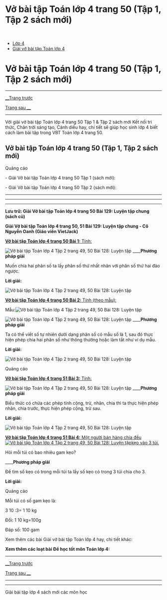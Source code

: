 # Vở bài tập Toán lớp 4 trang 50 (Tập 1, Tập 2 sách mới)

﻿

  * [Lớp 4](https://vietjack.com/series/lop-4.jsp)
  * [Giải vở bài tập Toán lớp 4](https://vietjack.com/giai-vo-bai-tap-toan-4/index.jsp)



# Vở bài tập Toán lớp 4 trang 50 (Tập 1, Tập 2 sách mới)

* * *

[__Trang trước](https://vietjack.com/giai-vo-bai-tap-toan-4/bai-128-luyen-tap.jsp)

[Trang sau __](https://vietjack.com/giai-vo-bai-tap-toan-4/bai-130-luyen-tap-chung.jsp)

* * *

Với giải vở bài tập Toán lớp 4 trang 50 Tập 1 & Tập 2 sách mới Kết nối tri thức, Chân trời sáng tạo, Cánh diều hay, chi tiết sẽ giúp học sinh lớp 4 biết cách làm bài tập trong VBT Toán lớp 4 trang 50.

## Vở bài tập Toán lớp 4 trang 50 (Tập 1, Tập 2 sách mới)

Quảng cáo

\- Giải Vở bài tập Toán lớp 4 trang 50 Tập 1 (sách mới):

\- Giải Vở bài tập Toán lớp 4 trang 50 Tập 2 (sách mới):

* * *

* * *

* * *

**Lưu trữ: Giải Vở bài tập Toán lớp 4 trang 50 Bài 129: Luyện tập chung (sách cũ)**

**Giải Vở bài tập Toán lớp 4 trang 50, 51 Bài 129: Luyện tập chung - Cô Nguyễn Oanh (Giáo viên VietJack)**

[**Vở bài tập Toán lớp 4 trang 50 Bài 1:** Tính: ](https://vietjack.com/giai-vo-bai-tap-toan-4/bai-1-trang-50-vbt-toan-4-tap-2.jsp)

![Vở bài tập Toán lớp 4 Tập 2 trang 49, 50 Bài 128: Luyện tập](https://vietjack.com/giai-vo-bai-tap-toan-4/images/2022-bai-1-trang-50-vbt-toan-4-tap-2-sua2022.PNG) ____**Phương pháp giải**

Muốn chia hai phân số ta lấy phân số thứ nhất nhân với phân số thứ hai đảo ngược. 

**Lời giải:**

![Vở bài tập Toán lớp 4 Tập 2 trang 49, 50 Bài 128: Luyện tập](https://vietjack.com/giai-vo-bai-tap-toan-4/images/bai-1-trang-50-vbt-toan-4-tap-2-1.PNG)

[**Vở bài tập Toán lớp 4 trang 50 Bài 2:** Tính (theo mẫu): ](https://vietjack.com/giai-vo-bai-tap-toan-4/bai-2-trang-50-vbt-toan-4-tap-2.jsp)

Mẫu:![Vở bài tập Toán lớp 4 Tập 2 trang 49, 50 Bài 128: Luyện tập](https://vietjack.com/giai-vo-bai-tap-toan-4/images/bai-2-trang-50-vbt-toan-4-tap-2.PNG)

![Vở bài tập Toán lớp 4 Tập 2 trang 49, 50 Bài 128: Luyện tập](https://vietjack.com/giai-vo-bai-tap-toan-4/images/bai-2-trang-50-vbt-toan-4-tap-2-1.PNG) ____**Phương pháp giải**

Ta có thể viết số tự nhiên dưới dạng phân số có mẫu số là 1, sau đó thực hiện phép chia hai phân số như thông thường hoặc làm tắt như ví dụ mẫu.

**Lời giải:**

![Vở bài tập Toán lớp 4 Tập 2 trang 49, 50 Bài 128: Luyện tập](https://vietjack.com/giai-vo-bai-tap-toan-4/images/bai-2-trang-50-vbt-toan-4-tap-2-2.PNG)

Quảng cáo

[**Vở bài tập Toán lớp 4 trang 51 Bài 3:** Tính: ](https://vietjack.com/giai-vo-bai-tap-toan-4/bai-3-trang-51-vbt-toan-4-tap-2.jsp)

![Vở bài tập Toán lớp 4 Tập 2 trang 49, 50 Bài 128: Luyện tập](https://vietjack.com/giai-vo-bai-tap-toan-4/images/bai-3-trang-51-vbt-toan-4-tap-2.PNG) ____**Phương pháp giải**

Biểu thức có chứa các phép tính cộng, trừ, nhân, chia thì ta thực hiện phép nhân, chia trước, thực hiện phép cộng, trừ sau.

**Lời giải:**

![Vở bài tập Toán lớp 4 Tập 2 trang 49, 50 Bài 128: Luyện tập](https://vietjack.com/giai-vo-bai-tap-toan-4/images/bai-3-trang-51-vbt-toan-4-tap-2-1.PNG)

[**Vở bài tập Toán lớp 4 trang 51 Bài 4:** Một người bán hàng chia đều![Vở bài tập Toán lớp 4 Tập 2 trang 49, 50 Bài 128: Luyện tập](https://vietjack.com/giai-vo-bai-tap-toan-4/images/bai-4-trang-51-vbt-toan-4-tap-2.PNG)kẹo vào 3 túi.](https://vietjack.com/giai-vo-bai-tap-toan-4/bai-4-trang-51-vbt-toan-4-tap-2.jsp)

Hỏi mỗi túi có bao nhiêu gam kẹo?

____**Phương pháp giải**

Để tìm số kẹo có trong mỗi túi ta lấy số kẹo có trong 3 túi chia cho 3.

**Lời giải:**

Quảng cáo

Mỗi túi có số gam kẹo là:

3 10 :3= 1 10 kg

Đổi:  1 10 kg=100g

Đáp số: 100 gam

Xem thêm các bài Giải vở bài tập Toán lớp 4 hay, chi tiết khác:

**Xem thêm các loạt bài Để học tốt môn Toán lớp 4:**

* * *

[__Trang trước](https://vietjack.com/giai-vo-bai-tap-toan-4/bai-128-luyen-tap.jsp)

[Trang sau __](https://vietjack.com/giai-vo-bai-tap-toan-4/bai-130-luyen-tap-chung.jsp)

* * *

* * *

Giải bài tập lớp 4 sách mới các môn học
